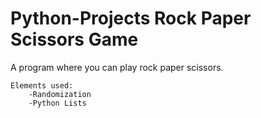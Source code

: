 # Python-Projects Rock Paper Scissors Game

A program where you can play rock paper scissors.
    
    Elements used:
        -Randomization
        -Python Lists
